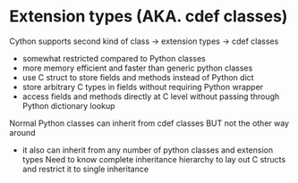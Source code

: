 # Extension types (AKA. cdef classes)
Cython supports second kind of class -> extension types -> cdef classes 
- somewhat restricted compared to Python classes
- more memory efficient and faster than generic python classes 
- use C struct to store fields and methods instead of Python dict 
- store arbitrary C types in fields without requiring Python wrapper 
- access fields and methods directly at C level without passing through Python dictionary lookup 

Normal Python classes can inherit from cdef classes BUT not the other way around 
- it also can inherit from any number of python classes and extension types 
Need to know complete inheritance hierarchy to lay out C structs and restrict it to single inheritance
